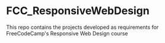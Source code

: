 # FCC_ResponsiveWebDesign

This repo contains the projects developed as requirements for FreeCodeCamp's Responsive Web Design course
